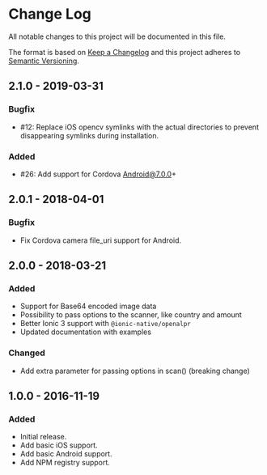 # Change Log

All notable changes to this project will be documented in this file.

The format is based on [Keep a Changelog](http://keepachangelog.com/)
and this project adheres to [Semantic Versioning](http://semver.org/).

## 2.1.0 - 2019-03-31

### Bugfix

- #12: Replace iOS opencv symlinks with the actual directories to prevent disappearing symlinks during installation.

### Added

- #26: Add support for Cordova Android@7.0.0+

## 2.0.1 - 2018-04-01

### Bugfix

- Fix Cordova camera file_uri support for Android.

## 2.0.0 - 2018-03-21

### Added

- Support for Base64 encoded image data
- Possibility to pass options to the scanner, like country and amount
- Better Ionic 3 support with `@ionic-native/openalpr`
- Updated documentation with examples

### Changed

- Add extra parameter for passing options in scan() (breaking change)

## 1.0.0 - 2016-11-19

### Added

- Initial release.
- Add basic iOS support.
- Add basic Android support.
- Add NPM registry support.

